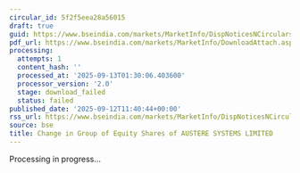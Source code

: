 ```yaml
---
circular_id: 5f2f5eea28a56015
draft: true
guid: https://www.bseindia.com/markets/MarketInfo/DispNoticesNCirculars.aspx?Noticeid={891FA7FA-4AC3-436F-80B9-E6F1FE1093D5}&noticeno=20250912-56&dt=09/12/2025&icount=56&totcount=103&flag=0
pdf_url: https://www.bseindia.com/markets/MarketInfo/DownloadAttach.aspx?id=20250912-56&attachedId=
processing:
  attempts: 1
  content_hash: ''
  processed_at: '2025-09-13T01:30:06.403600'
  processor_version: '2.0'
  stage: download_failed
  status: failed
published_date: '2025-09-12T11:40:44+00:00'
rss_url: https://www.bseindia.com/markets/MarketInfo/DispNoticesNCirculars.aspx?Noticeid={891FA7FA-4AC3-436F-80B9-E6F1FE1093D5}&noticeno=20250912-56&dt=09/12/2025&icount=56&totcount=103&flag=0
source: bse
title: Change in Group of Equity Shares of AUSTERE SYSTEMS LIMITED
---
```


Processing in progress...